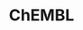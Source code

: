 ---
bigquery: https://console.cloud.google.com/bigquery?p=patents-public-data&d=ebi_chembl&page=dataset
citation: '"The ChEMBL database in 2017." Anna Gaulton, Anne Hersey, Michał Nowotka,
  A Patrícia Bento, Jon Chambers, David Mendez, Prudence Mutowo, Francis Atkinson,
  Louisa J Bellis, Elena Cibrián-Uhalte, Mark Davies, Nathan Dedman, Anneli Karlsson,
  María Paula Magariños, John P Overington, George Papadatos, Ines Smit, Andrew R
  Leach Nucleic acids Research (2017) 45 (Database Issue), D945-D954'
contributors: European Bioinformatics Institute
cost: None
description: ChEMBL Data is a manually curated database of small molecules used in
  drug discovery, including information about existing patented drugs.
documentation: 'schema: https://www.ebi.ac.uk/chembl/db_schema


  '
last_edit: 04/09/2022, 08:51:06
location: https://console.cloud.google.com/marketplace/product/google_patents_public_datasets/chembl
maintained_by: EMBL-EBI, an outstation of European Molecular Biology Laboratory
related_publications: '

  ChEMBL: towards direct deposition of bioassay data.


  Mendez D, Gaulton A, Bento AP, Chambers J, De Veij M, Félix E, Magariños MP, Mosquera
  JF, Mutowo P, Nowotka M, Gordillo-Marañón M, Hunter F, Junco L, Mugumbate G, Rodriguez-Lopez
  M, Atkinson F, Bosc N, Radoux CJ, Segura-Cabrera A, Hersey A, Leach AR.


  — Nucleic Acids Res. 2019; 47(D1):D930-D940. doi: 10.1093/nar/gky1075

  '
schema_fields:
- assay_source
- withdrawn_class
- acd_logp
- domain_id
- component_synonym
- substrate_record_id
- assay_subcellular_fraction
- alert_set_id
- path
- lle
- mesh_heading
- active_ingredient
- patent_expire_date
- protein_class_id
- smid
- standard_flag
- priority
- withdrawn_country
- cx_logd
- level3_description
- sequence
- previous_company
- usan_substem
- binding_site_comment
- src_id
- label
- withdrawn_year
- updated_by
- cell_source_tissue
- sitecomp_id
- authors
- assay_param_id
- ddd_id
- warning_description
- protclasssyn_id
- oc_id
- tbl
- hbd_lipinski
- l4
- db_source
- bao_endpoint
- set_name
- pref_name
- doi
- standard_type
- relation
- molfile
- protein_class_desc
- cell_ontology_id
- withdrawn_reason
- level2_description
- mechanism_comment
- irac_class_id
- l3
- ass_cls_map_id
- qudt_units
- activity_id
- first_page
- name
- l5
- product_id
- cell_name
- qed_weighted
- assay_tissue
- relationship_type
- isoform
- ref_id
- result_flag
- parent_id
- level2
- assay_strain
- published_units
- black_box_warning
- doc_type
- assay_class_id
- confidence_score
- abstract
- warnref_id
- cellosaurus_id
- ridx
- psa
- delist_flag
- usan_stem_id
- mec_id
- value
- mol_frac_id
- mc_target_accession
- src_compound_id
- chembl_id
- journal
- bto_id
- molecule_type
- drug_record_id
- creation_date
- hba
- nda_type
- aromatic_rings
- innovator_company
- assay_tax_id
- record_id
- structure_type
- drugind_id
- std_act_id
- component_id
- pathway_id
- research_stem
- ref_type
- site_name
- country
- efo_id
- mc_target_type
- mecref_id
- bao_format
- normal_range_min
- standard_upper_value
- enzyme_tid
- cidx
- published_relation
- version
- direct_interaction
- first_in_class
- data_validity_comment
- actsm_id
- cx_most_apka
- first_approval
- species_group_flag
- assay_test_type
- definition
- ddd_units
- mechanism_of_action
- frac_class_id
- target_desc
- targrel_id
- domain_name
- hbd
- oral
- description
- num_ro5_violations
- assay_id
- target_type
- ingredient
- warning_class
- cell_source_tax_id
- caloha_id
- db_version
- cell_description
- prodrug
- smarts
- acd_most_apka
- log_id
- compsyn_id
- pathway_key
- component_type
- go_id
- site_residues
- alogp
- who_name
- title
- publication_number
- heavy_atoms
- natural_product
- patent_use_code
- toid
- src_assay_id
- uberon_id
- level3
- idx
- relationship
- published_value
- rtb
- atc_code
- job_id
- source_domain_id
- cell_id
- hrac_class_id
- compd_id
- parent_go_id
- ddd_comment
- issue
- met_comment
- relationship_desc
- annotation
- disease_efficacy
- volume
- active_molregno
- mc_organism
- max_phase
- action_type
- irac_code
- stat
- assay_category
- cpd_str_alert_id
- clo_id
- inorganic_flag
- who_extra
- mol_irac_id
- standard_units
- orig_description
- polymer_flag
- max_phase_for_ind
- major_class
- metabolite_record_id
- level1_description
- accession
- full_mwt
- met_conversion
- type
- trade_name
- as_id
- parameter_type
- activity_count
- warning_type
- units
- warning_id
- patent_no
- curation_comment
- biocomp_id
- molecular_species
- mw_freebase
- parenteral
- res_stem_id
- prediction_method
- aidx
- standard_value
- l8
- stem_class
- approval_date
- cell_source_organism
- mc_target_name
- pchembl_value
- molsyn_id
- acd_logd
- mesh_id
- drug_substance_flag
- pubmed_id
- dosed_ingredient
- target_mapping
- cx_logp
- subgroup
- sei
- syn_type
- confidence
- ad_type
- warning_country
- start_position
- level5
- ro3_pass
- mw_monoisotopic
- alert_id
- downgraded
- assay_organism
- aspect
- frac_code
- ref_url
- compound_name
- level4
- cx_most_bpka
- homologue
- patent_id
- efo_term
- molregno
- l7
- upper_value
- molecular_mechanism
- predbind_id
- standard_relation
- src_description
- uo_units
- entity_id
- comments
- hba_lipinski
- curated_by
- compound_key
- ddd_admr
- ddd_value
- helm_notation
- usan_year
- comp_class_id
- bei
- level1
- co_stem_id
- domain_type
- related_tid
- met_id
- text_value
- assay_cell_type
- drug_product_flag
- comp_go_id
- standard_inchi_key
- targcomp_id
- tid
- year
- le
- sequence_md5sum
- submission_date
- usan_stem_definition
- class_type
- indication_class
- potential_duplicate
- route
- company
- mc_tax_id
- entity_type
- parent_molregno
- num_lipinski_ro5_violations
- usan_stem
- parameter_value
- applicant_full_name
- status
- class_level
- synonyms
- metref_id
- formulation_id
- full_molformula
- withdrawn_flag
- protein_class_synonym
- cl_lincs_id
- chirality
- strength
- dosage_form
- mol_atc_id
- source
- acd_most_bpka
- doc_id
- mol_hrac_id
- indref_id
- organism
- end_position
- prod_pat_id
- site_id
- parent_type
- updated_on
- standard_inchi
- published_type
- tissue_id
- normal_range_max
- tid_fixed
- hrac_code
- standard_text_value
- src_short_name
- ap_id
- num_alerts
- rgid
- chebi_par_id
- canonical_smiles
- topical
- l1
- last_page
- assay_type
- l6
- short_name
- mutation
- availability_type
- last_active
- therapeutic_flag
- stem
- l2
- activity_comment
- level4_description
- enzyme_name
- warning_year
- assay_desc
- tax_id
- domain_description
- selectivity_comment
- variant_id
- bao_id
- alert_name
shortname: chembl
tags:
- biotechnology
- health
- chemical
- bioinformatics
- medical
terms_of_use: CC BY-SA 3.0
title: ChEMBL
uuid: e232a192-965c-4ec9-904c-155b6dfe56c5
---